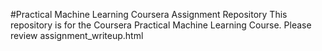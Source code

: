 #Practical Machine Learning Coursera Assignment Repository
This repository is for the Coursera Practical Machine Learning Course.
Please review assignment_writeup.html

